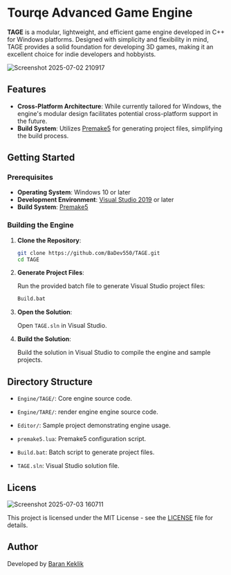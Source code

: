 # Tourqe Advanced Game Engine

**TAGE** is a modular, lightweight, and efficient game engine developed in C++ for Windows platforms. Designed with simplicity and flexibility in mind, TAGE provides a solid foundation for developing 3D games, 
making it an excellent choice for indie developers and hobbyists.

![Screenshot 2025-07-02 210917](https://github.com/user-attachments/assets/1a3589a0-b51e-42be-ab91-8dca6b9f943c)

## Features

* **Cross-Platform Architecture**: While currently tailored for Windows, the engine's modular design facilitates potential cross-platform support in the future.
* **Build System**: Utilizes [Premake5](https://premake.github.io/) for generating project files, simplifying the build process.

## Getting Started

### Prerequisites

* **Operating System**: Windows 10 or later
* **Development Environment**: [Visual Studio 2019](https://visualstudio.microsoft.com/) or later
* **Build System**: [Premake5](https://premake.github.io/)

### Building the Engine

1. **Clone the Repository**:

   ```bash
   git clone https://github.com/BaDev550/TAGE.git
   cd TAGE
   ```

2. **Generate Project Files**:

   Run the provided batch file to generate Visual Studio project files:

   ```bash
   Build.bat
   ```

3. **Open the Solution**:

   Open `TAGE.sln` in Visual Studio.

4. **Build the Solution**:

   Build the solution in Visual Studio to compile the engine and sample projects.

## Directory Structure

* `Engine/TAGE/`: Core engine source code.
* `Engine/TARE/`: render engine engine source code.

* `Editor/`: Sample project demonstrating engine usage.

* `premake5.lua`: Premake5 configuration script.
* `Build.bat`: Batch script to generate project files.
* `TAGE.sln`: Visual Studio solution file.

## Licens

![Screenshot 2025-07-03 160711](https://github.com/user-attachments/assets/9449ce1e-d20c-4279-aa93-68b31bd9cb8b)

This project is licensed under the MIT License - see the [LICENSE](LICENSE) file for details.

## Author

Developed by [Baran Keklik](mailto:keklikbaran91@gmail.com)

